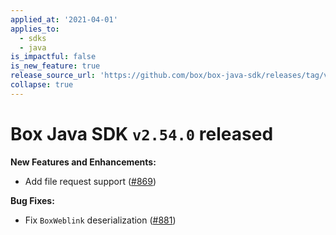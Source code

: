 ```yaml
---
applied_at: '2021-04-01'
applies_to:
  - sdks
  - java
is_impactful: false
is_new_feature: true
release_source_url: 'https://github.com/box/box-java-sdk/releases/tag/v2.54.0'
collapse: true
---
```


# Box Java SDK `v2.54.0` released

**New Features and Enhancements:**

* Add file request support ([#869][1])

**Bug Fixes:**

* Fix `BoxWeblink` deserialization ([#881][2])

[1]: https://github.com/box/box-java-sdk/pull/869

[2]: https://github.com/box/box-java-sdk/pull/881
